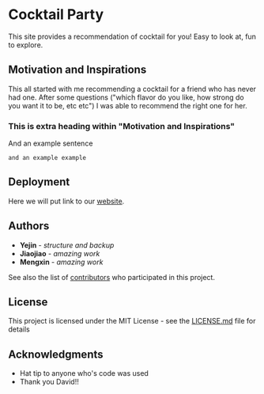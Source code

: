 # Cocktail Party

This site provides a recommendation of cocktail for you! Easy to look at, fun to explore.

## Motivation and Inspirations

This all started with me recommending a cocktail for a friend who has never had one. After some questions ("which flavor do you like, how strong do you want it to be, etc etc") I was able to recommend the right one for her.

### This is extra heading within "Motivation and Inspirations"

And an example sentence
```
and an example example
```

## Deployment

Here we will put link to our [website](www.google.com).

## Authors

* **Yejin** - *structure and backup* 
* **Jiaojiao** - *amazing work*
* **Mengxin** - *amazing work*

See also the list of [contributors](https://github.com/your/project/contributors) who participated in this project.

## License

This project is licensed under the MIT License - see the [LICENSE.md](LICENSE.md) file for details

## Acknowledgments

* Hat tip to anyone who's code was used
* Thank you David!!
